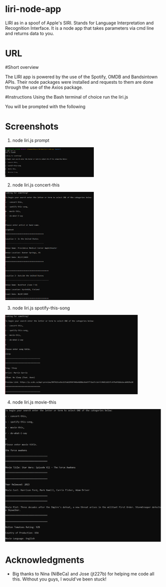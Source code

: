 # liri-node-app
LIRI as in a spoof of Apple's SIRI. Stands for Language Interpretation and Recognition Interface. It is a node app that takes parameters via cmd line and returns data to you.

# URL

#Short overview

The LIRI app is powered by the use of the Spotify, OMDB and Bandsintown APIs. Their node packages were installed and requests to them are done through the use of the Axios package.

#Instructions
Using the Bash terminal of choice run the liri.js 

You will be prompted with the following

<!-- Looking for something?

To begin your search enter the letter or term to select ONE of the categories below:

c - concert-this,

s - spotify-this-song,

m - movie-this,

r - do-what-I-say 

c

Please enter artist or band name.

slipknot

*************************************

Location 1- In the United States

-------------------------------------

Venue Name: Providence Medical Center Amphitheater

Venue Location: Bonner Springs, KS

Event Date: 05/17/2019

*************************************



******************************************

Location 2- Outside the United States

------------------------------------------

Venue Name: Rockfest (June 7-8)

Venue Location: Hyvinkää, Finland

Event Date: 06/07/2019

******************************************
-->

# Screenshots
1. node liri.js prompt
<img width="287" alt="Prompt" src="https://raw.githubusercontent.com/onix-xcc/liri-node-app/master/screenshots/liri1.png">

2. node liri.js concert-this
<img width="287" alt="concertThis" src="https://raw.githubusercontent.com/onix-xcc/liri-node-app/master/screenshots/liriConcert1.png">

3. node liri.js spotify-this-song
<img width="429" alt="spotifyThisSong" src="https://raw.githubusercontent.com/onix-xcc/liri-node-app/master/screenshots/liriSpotify.png">

4. node liri.js movie-this
<img width="714" alt="movieThis" src="https://raw.githubusercontent.com/onix-xcc/liri-node-app/master/screenshots/liriOMDB.png">

# Acknowledgments

* Big thanks to Nina (NiBeCa) and Jose (jt227b) for helping me code all this. Without you guys, I would've been stuck! 


